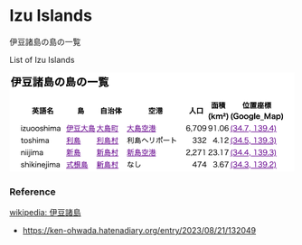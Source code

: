 Izu Islands
===============

伊豆諸島の島の一覧

List of Izu Islands

![izu islands](https://github.com/ohwada/World_Countries/blob/main/japan_municipaliy/tokyo/izu_islands/screenshots/izu_islands_list.png)

### Reference

[wikipedia: 伊豆諸島](https://ja.wikipedia.org/wiki/%E4%BC%8A%E8%B1%86%E8%AB%B8%E5%B3%B6)
- https://ken-ohwada.hatenadiary.org/entry/2023/08/21/132049
